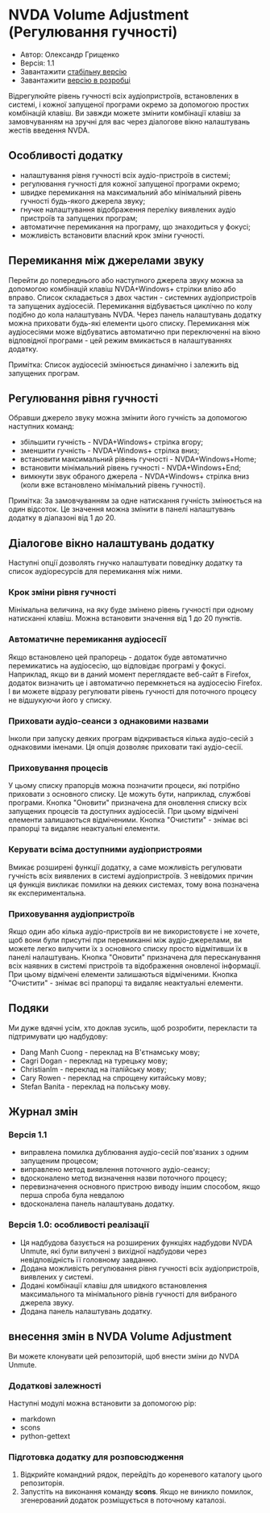 # NVDA Volume Adjustment (Регулювання гучності)

* Автор: Олександр Грищенко
* Версія: 1.1
* Завантажити [стабільну версію][1]
* Завантажити [версію в розробці][2]

Відрегулюйте рівень гучності всіх аудіопристроїв, встановлених в системі, і кожної запущеної програми окремо за допомогою простих комбінацій клавіш.
Ви завжди можете змінити комбінації клавіш за замовчуванням на зручні для вас через діалогове вікно налаштувань жестів введення NVDA.

## Особливості додатку
* налаштування рівня гучності всіх аудіо-пристроїв в системі;
* регулювання гучності для кожної запущеної програми окремо;
* швидке перемикання на максимальний або мінімальний рівень гучності будь-якого джерела звуку;
* гнучке налаштування відображення переліку виявлених аудіо пристроїв та запущених програм;
* автоматичне перемикання на програму, що знаходиться у фокусі;
* можливість встановити власний крок зміни гучності.

## Перемикання між джерелами звуку
Перейти до попереднього або наступного джерела звуку можна за допомогою комбінацій клавіш NVDA+Windows+ стрілки вліво або вправо. Список складається з двох частин - системних аудіопристроїв та запущених аудіосесій. Перемикання відбувається циклічно по колу подібно до кола налаштувань NVDA.
Через панель налаштувань додатку можна приховати будь-які елементи цього списку.
Перемикання між аудіосесіями може відбуватись автоматично при переключенні на вікно відповідної програми - цей режим вмикається в налаштуваннях додатку.

Примітка: Список аудіосесій змінюється динамічно і залежить від запущених програм.

## Регулювання рівня гучності
Обравши джерело звуку можна змінити його гучність за допомогою наступних команд:
* збільшити гучність - NVDA+Windows+ стрілка вгору;
* зменшити гучність - NVDA+Windows+ стрілка вниз;
* встановити максимальний рівень гучності - NVDA+Windows+Home;
* встановити мінімальний рівень гучності - NVDA+Windows+End;
* вимкнути звук обраного джерела - NVDA+Windows+ стрілка вниз (коли вже встановлено мінімальний рівень гучності).

Примітка: За замовчуванням за одне натискання гучність змінюється на один відсоток. Це значення можна змінити в панелі налаштувань додатку в діапазоні від 1 до 20.

## Діалогове вікно налаштувань додатку
Наступні опції дозволять гнучко налаштувати поведінку додатку та список аудіоресурсів для перемикання між ними.

### Крок зміни рівня гучності
Мінімальна величина, на яку буде змінено рівень гучності при одному натисканні клавіш. Можна встановити значення від 1 до 20 пунктів.

### Автоматичне перемикання аудіосесії
Якщо встановлено цей прапорець - додаток буде автоматично перемикатись на аудіосесію, що відповідає програмі у фокусі.
Наприклад, якщо ви в даний момент переглядаєте веб-сайт в Firefox, додаток визначить це і автоматично перемкнеться на аудіосесію Firefox. І ви можете відразу регулювати рівень гучності для поточного процесу не відшукуючи його у списку.

### Приховати аудіо-сеанси з однаковими назвами
Інколи при запуску деяких програм відкривається кілька аудіо-сесій з однаковими іменами. Ця опція дозволяє приховати такі аудіо-сесії.

### Приховування процесів
У цьому списку прапорців можна позначити процеси, які потрібно приховати з основного списку. Це можуть бути, наприклад, службові програми.
Кнопка "Оновити" призначена для оновлення списку всіх запущених процесів та доступних аудіосесій. При цьому відмічені елементи залишаються відміченими.
Кнопка "Очистити" - знімає всі прапорці та видаляє неактуальні елементи.

### Керувати всіма доступними аудіопристроями
Вмикає розширені функції додатку, а саме можливість регулювати гучність всіх виявлених в системі аудіопристроїв.
З невідомих причин ця функція викликає помилки на деяких системах, тому вона позначена як експериментальна.

### Приховування аудіопристроїв
Якщо один або кілька аудіо-пристроїв ви не використовуєте і не хочете, щоб вони були присутні при перемиканні між аудіо-джерелами, ви можете легко вилучити їх з основного списку просто відмітивши їх в панелі налаштувань.
Кнопка "Оновити" призначена для пересканування всіх наявних в системі пристроїв та відображення оновленої інформації. При цьому відмічені елементи залишаються відміченими.
Кнопка "Очистити" - знімає всі прапорці та видаляє неактуальні елементи.

## Подяки
Ми дуже вдячні усім, хто доклав зусиль, щоб розробити, перекласти та підтримувати цю надбудову:
* Dang Manh Cuong - переклад на В'єтнамську мову;
* Cagri Dogan - переклад на турецьку мову;
* Christianlm - переклад на італійську мову;
* Cary Rowen - переклад на спрощену китайську мову;
* Stefan Banita - переклад на польську мову.

## Журнал змін

### Версія 1.1
* виправлена помилка дублювання аудіо-сесій пов'язаних з одним запущеним процесом;
* виправлено метод виявлення поточного аудіо-сеансу;
* вдосконалено метод визначення назви поточного процесу;
* перевизначення основного пристрою виводу іншим способом, якщо перша спроба була невдалою
* вдосконалена панель налаштувань додатку.

### Версія 1.0: особливості реалізації
* Ця надбудова базується на розширених функціях надбудови NVDA Unmute, які були вилучені з вихідної надбудови через невідповідність її головному завданню.
* Додана можливість регулювання рівня гучності всіх аудіопристроїв, виявлених у системі.
* Додані комбінації клавіш для швидкого встановлення максимального та мінімального рівнів гучності для вибраного джерела звуку.
* Додана панель налаштувань додатку.

## внесення змін в NVDA Volume Adjustment
Ви можете клонувати цей репозиторій, щоб внести зміни до NVDA Unmute.

### Додаткові залежності
Наступні модулі можна встановити за допомогою pip:
- markdown
- scons
- python-gettext

### Підготовка додатку для розповсюдження
1. Відкрийте командний рядок, перейдіть до кореневого каталогу цього репозиторія.
2. Запустіть на виконання команду **scons**. Якщо не виникло помилок, згенерований додаток розміщується в поточному каталозі.

[1]: https://github.com/grisov/NVDA_Volume_Adjustment/releases/download/v1.1/volumeAdjustment-1.1.nvda-addon
[2]: https://github.com/grisov/NVDA_Volume_Adjustment/releases/download/v1.1/volumeAdjustment-1.1.nvda-addon
